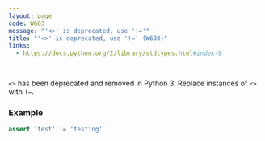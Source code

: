 ```yaml
---
layout: page
code: W603
message: "'<>' is deprecated, use '!='"
title: "'<>' is deprecated, use '!=' (W603)"
links:
  - https://docs.python.org/2/library/stdtypes.html#index-9

---
```


`<>` has been deprecated and removed in Python 3. Replace instances of `<>` with `!=`.

### Example

```python
assert 'test' != 'testing'
```
